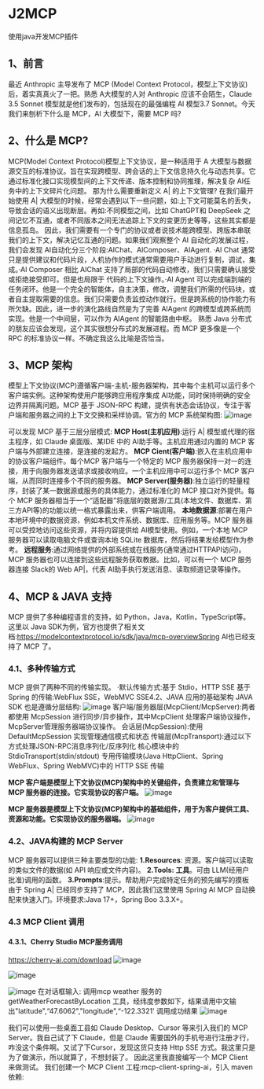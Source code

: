 # J2MCP
使用java开发MCP插件
## 1、前言
最近 Anthropic 主导发布了 MCP (Model Context Protocol，模型上下文协议)后，着实真真火了一把。熟悉 A大模型的人对 Anthropic 应该不会陌生，Claude 3.5 Sonnet 模型就是他们发布的，包括现在的最强编程 Al 模型3.7 Sonnet。今天我们来刨析下什么是 MCP，AI 大模型下，需要 MCP 吗?

## 2、什么是 MCP?
MCP(Model Context Protocol)模型上下文协议，是一种适用于 A 大模型与数据源交互的标准协议。旨在实现跨模型、跨会话的上下文信息持久化与动态共享。它通过标准化接口实现模型间的上下文传递、版本控制和协同推理，解决复杂 AI任务中的上下文碎片化问题。
那为什么需要重新定义 A| 的上下文管理? 在我们最开始使用 A| 大模型的时候，经常会遇到以下一些问题，如:上下文可能莫名的丢失，导致会话的语义出现断层。再如:不同模型之间，比如 ChatGPT和 DeepSeek 之间记忆不互通，或者不同版本之间无法追踪上下文的变更历史等等，这些其实都是信息孤岛。
因此，我们需要有一个专门的协议或者说技术能跨模型、跨版本串联我们的上下文，解决记忆互通的问题。如果我们观察整个 AI 自动化的发展过程，我们会发现 AI自动化分三个阶段:AIChat、AlComposer、AIAgent.
·AI Chat 通常只是提供建议和代码片段，人机协作的模式通常需要用户手动进行复制，调试，集成。·Al Composer 相比 AIChat 支持了局部的代码自动修改，我们只需要确认接受或拒绝接受即可。但是也局限于
代码的上下文操作。·Al Agent 可以完成端到端的任务闭环。他是一个完全的智能体，自主决策，修改，调整我们所需的代码块，或者自主提取需要的信息。我们只需要负责监控动作就行。但是跨系统的协作能力有所欠缺。因此，进一步的演化路线自然是为了完善 AlAgent 的跨模型或跨系统而实现。他是一个中间层，可以作为 AIAgent 的智能路由中枢。
熟悉 Java 分布式的朋友应该会发现，这个其实很想分布式的发展进程。而 MCP 更多像是一个 RPC 的标准协议一样。不确定我这么比喻是否恰当。

## 3、MCP 架构
模型上下文协议(MCP)遵循客户端-主机-服务器架构，其中每个主机可以运行多个客户端实例。这种架构使用户能够跨应用程序集成 AI功能，同时保持明确的安全边界并隔离问题。MCP 基于 JSON-RPC 构建，提供有状态会话协议，专注于客户端和服务器之间的上下文交换和采样协调。官方的 MCP 系统架构图:
![image](https://github.com/user-attachments/assets/982ee53c-236a-402d-85ab-c2af86faa6db)

可以发现 MCP 基于三层分层模式:
**MCP Host(主机应用)**:运行 A| 模型或代理的宿主程序，如 Claude 桌面版、某IDE 中的 AI助手等。主机应用通过内置的 MCP 客户端与外部建立连接，是连接的发起方。
**MCP Cient(客户端)**:嵌入在主机应用中的协议客户端组件。每个MCP 客户端与一个特定的 MCP 服务器保持一对一的连接，用于向服务器发送请求或接收响应。一个主机应用中可以运行多个 MCP 客户端，从而同时连接多个不同的服务器。
**MCP Server(服务器)**:独立运行的轻量程序，封装了某一数据源或服务的具体能力，通过标准化的 MCP 接口对外提供。每个 MCP 服务器相当于一个“适配器”将底层的数据源/工具(本地文件、数据库、第三方API等)的功能以统一格式暴露出来，供客户端调用。
**本地数据源**:部署在用户本地环境中的数据资源，例如本机文件系统、数据库、应用服务等。MCP 服务器可以受控地访问这些资源，并将内容提供给 AI模型使用。例如，一个本地 MCP 服务器可以读取电脑文件或查询本地 SQLite 数据库，然后将结果发给模型作为参考。
**远程服务**:通过网络提供的外部系统或在线服务(通常通过HTTPAPI访问)。MCP 服务器也可以连接到这些远程服务获取教据。比如，可以有一个 MCP 服务器连接 Slack的 Web AP|，代表 Al助手执行发送消息、读取频道记录等操作。

## 4、MCP & JAVA 支持
MCP 提供了多种编程语言的支持，如 Python，Java，Kotlin，TypeScript等。这里以 Java SDK为例，官方也提供了相关文档:https://modelcontextprotocol.io/sdk/java/mcp-overviewSpring Al也已经支持了 MCP 了。

### 4.1、多种传输方式
MCP 提供了两种不同的传输实现。
·默认传输方式:基于 Stdio，HTTP SSE
基于 Spring 的传输:WebFlux SSE，WebMVC SSE4.2、JAVA 应用的基础架构 JAVA SDK 也是遵循分层结构:
![image](https://github.com/user-attachments/assets/7320829e-28e5-4ace-b9ed-e5057ff95123)
客户端/服务器层(McpClient/McpServer):两者都使用 McpSession 进行同步/异步操作，其中McpClient 处理客户端协议操作，McpServer管理服务器端协议操作。
会话层(McpSession):使用 DefaultMcpSession 实现管理通信模式和状态
传输层(McpTransport):通过以下方式处理JSON-RPC消息序列化/反序列化
核心模块中的 StdioTransport(stdin/stdout)
专用传输模块(Java HttpClient、Spring WebFlux、Spring WebMVC)中的 HTTP SSE 传输

**MCP 客户端是模型上下文协议(MCP)架构中的关键组件，负责建立和管理与 MCP 服务器的连接。它实现协议的客户端。**
![image](https://github.com/user-attachments/assets/3a7a60dc-cd08-478d-b131-3d76ae55e8c3)


**MCP 服务器是模型上下文协议(MCP)架构中的基础组件，用于为客户提供工具、资源和功能。它实现协议的服务器端。**
![image](https://github.com/user-attachments/assets/91dacd76-9f72-4e39-bfbb-f0b7cac98080)


### 4.2、JAVA构建的 MCP Server
MCP 服务器可以提供三种主要类型的功能:
**1.Resources**: 资源。客户端可以读取的类似文件的数据(如 API 响应或文件内容)。
**2.Tools: 工具**。可由 LLM(经用户批准)调用的函数。
**3.Prompts**:提示。帮助用户完成特定任务的预先编写的摸板
由于 Spring A| 已经同步支持了 MCP，因此我们这里使用 Spring AI MCP 自动换配来快速入门。环境要求:Java 17+，Spring Boo
3.3.X+。

### 4.3 MCP Client 调用
#### 4.3.1、Cherry Studio MCP服务调用
https://cherry-ai.com/download
![image](https://github.com/user-attachments/assets/1cc703c1-3fce-4dd4-b8bc-a42c6f9407f3)

![image](https://github.com/user-attachments/assets/6b4a7137-a574-4e4c-9149-3c775408d238)

![image](https://github.com/user-attachments/assets/0d9b7230-d855-46e2-8df2-4cbcc643b57b)
在对话框输入: 调用mcp weather 服务的 getWeatherForecastByLocation 工具，经纬度参数如下，结果请用中文输出"latitude",“47.6062","longitude",“-122.3321'
调用成功结果
![image](https://github.com/user-attachments/assets/0478265a-09bf-49da-bc60-308ec403ed94)



我们可以使用一些桌面工县如 Claude Desktop、Cursor 等来引入我们的 MCP Server。我自己试了下 Claude，但是 Claude 需要国外的手机号进行注册才行，咋没这个条件啊。又试了下Cursor，发现这货只支持 Http SSE 方式。我这里只是为了做演示，所以就算了，不想封装了。 因此这里我直接编写一个 MCP Client 来做测试。
我们创建一个 MCP Client 工程:mcp-client-spring-ai，引入 maven 依赖:


